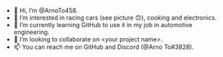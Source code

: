 - 👋 Hi, I’m @ArnoTo458.
- 👀 I’m interested in racing cars (see picture 🙃), cooking and electronics.
- 🌱 I’m currently learning GitHub to use it in my job in automotive engineering.
- 💞️ I’m looking to collaborate on \<your project name>.
- 📫 You can reach me on GitHub and Discord (@Arno To#3828).

<!---
ArnoTo458/ArnoTo458 is a ✨ special ✨ repository because its `README.md` (this file) appears on your GitHub profile.
You can click the Preview link to take a look at your changes.
--->
